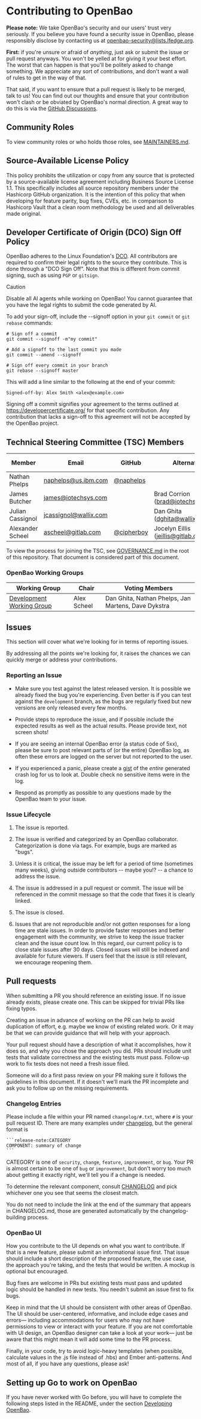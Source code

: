 # Contributing to OpenBao

**Please note:** We take OpenBao's security and our users' trust very seriously.
If you believe you have found a security issue in OpenBao, please responsibly
disclose by contacting us at openbao-security@lists.lfedge.org.

**First:** if you're unsure or afraid of _anything_, just ask or submit the
issue or pull request anyways. You won't be yelled at for giving it your best
effort. The worst that can happen is that you'll be politely asked to change
something. We appreciate any sort of contributions, and don't want a wall of
rules to get in the way of that.

That said, if you want to ensure that a pull request is likely to be merged,
talk to us! You can find out our thoughts and ensure that your contribution
won't clash or be obviated by OpenBao's normal direction. A great way to do this
is via the [GitHub Discussions][2].

## Community Roles

To view community roles or who holds those roles, see [MAINTAINERS.md](MAINTAINERS.md).

## Source-Available License Policy

This policy prohibits the utilization or copy from any source that is protected
by a source-available license agreement including Business Source License 1.1.
This specifically includes all source repository members under the Hashicorp GitHub
organization. It is the intention of this policy that when developing for feature
parity, bug fixes, CVEs, etc. in comparison to Hashicorp Vault that a clean room
methodology be used and all deliverables made original.

## Developer Certificate of Origin (DCO) Sign Off Policy

OpenBao adheres to the Linux Foundation's [DCO](https://developercertificate.org/).
All contributors are required to confirm their legal rights to the source they
contribute. This is done through a "DCO Sign Off". Note that this is different from
commit signing, such as using `PGP` or `gitsign`.

> [!CAUTION]
> Disable all AI agents while working on OpenBao! You cannot guarantee that you
> have the legal rights to submit the code generated by AI.

To add your sign-off, include the --signoff option in your `git commit` or `git rebase`
commands:

```
# Sign off a commit
git commit --signoff -m"my commit"

# Add a signoff to the last commit you made
git commit --amend --signoff

# Sign off every commit in your branch
git rebase --signoff master
```

This will add a line similar to the following at the end of your commit:

```
Signed-off-by: Alex Smith <alex@example.com>
```

Signing off a commit signifies your agreement to the terms outlined at
https://developercertificate.org/ for that specific contribution. Any contribution
that lacks a sign-off to this agreement will not be accepted by the OpenBao project.

## Technical Steering Committee (TSC) Members

| Member            | Email                               | GitHub                                     | Alternate                               | Company/Organization      | TSC Position       |
|-------------------|-------------------------------------|--------------------------------------------|-----------------------------------------|---------------------------|--------------------|
| Nathan Phelps     | naphelps@us.ibm.com                 | [@naphelps](https://github.com/naphelps)   |                                         | IBM                       | Member             |
| James Butcher     | james@iotechsys.com                 |                                            | Brad Corrion (brad@iotechsys.com)       | IOTech Systems            | Member             |
| Julian Cassignol  | jcassignol@wallix.com               |                                            | Dan Ghita (dghita@wallix.com)           | Wallix                    | Member             |
| Alexander Scheel  | ascheel@gitlab.com                  | [@cipherboy](https://github.com/cipherboy) | Jocelyn Eillis (jeillis@gitlab.com)     | GitLab                    | Chair              |

To view the process for joining the TSC, see [GOVERNANCE.md](GOVERNANCE.md) in
the root of this repository. That document is considered part of this document.

### OpenBao Working Groups

| Working Group                                                  | Chair       | Voting Members                                      |
|----------------------------------------------------------------|-------------| --------------------------------------------------- |
| [Development Working Group](https://github.com/openbao/dev-wg) | Alex Scheel | Dan Ghita, Nathan Phelps, Jan Martens, Dave Dykstra |

## Issues

This section will cover what we're looking for in terms of reporting issues.

By addressing all the points we're looking for, it raises the chances we can
quickly merge or address your contributions.

### Reporting an Issue

* Make sure you test against the latest released version. It is possible we
  already fixed the bug you're experiencing. Even better is if you can test
  against the `development` branch, as the bugs are regularly fixed but new versions
  are only released every few months.

* Provide steps to reproduce the issue, and if possible include the expected
  results as well as the actual results. Please provide text, not screen shots!

* If you are seeing an internal OpenBao error (a status code of 5xx), please be
  sure to post relevant parts of (or the entire) OpenBao log, as often these
  errors are logged on the server but not reported to the user.

* If you experienced a panic, please create a [gist](https://gist.github.com)
  of the *entire* generated crash log for us to look at. Double check
  no sensitive items were in the log.

* Respond as promptly as possible to any questions made by the OpenBao
  team to your issue.

### Issue Lifecycle

1. The issue is reported.

2. The issue is verified and categorized by an OpenBao collaborator.
   Categorization is done via tags. For example, bugs are marked as "bugs".

3. Unless it is critical, the issue may be left for a period of time (sometimes
   many weeks), giving outside contributors -- maybe you!? -- a chance to
   address the issue.

4. The issue is addressed in a pull request or commit. The issue will be
   referenced in the commit message so that the code that fixes it is clearly
   linked.

5. The issue is closed.

6. Issues that are not reproducible and/or not gotten responses for a long time are
   stale issues. In order to provide faster responses and better engagement with
   the community, we strive to keep the issue tracker clean and the issue count
   low. In this regard, our current policy is to close stale issues after 30 days.
   Closed issues will still be indexed and available for future viewers. If users
   feel that the issue is still relevant, we encourage reopening them.

## Pull requests

When submitting a PR you should reference an existing issue. If no issue already exists,
please create one. This can be skipped for trivial PRs like fixing typos.

Creating an issue in advance of working on the PR can help to avoid duplication of effort,
e.g. maybe we know of existing related work. Or it may be that we can provide guidance
that will help with your approach.

Your pull request should have a description of what it accomplishes, how it does so,
and why you chose the approach you did.  PRs should include unit tests that validate
correctness and the existing tests must pass. Follow-up work to fix tests
does not need a fresh issue filed.

Someone will do a first pass review on your PR making sure it follows the guidelines
in this document. If it doesn't we'll mark the PR incomplete and ask you to follow
up on the missing requirements.

### Changelog Entries
Please include a file within your PR named `changelog/#.txt`, where `#` is your
pull request ID.  There are many examples under [changelog](changelog/), but
the general format is

````
```release-note:CATEGORY
COMPONENT: summary of change
```
````

CATEGORY is one of `security`, `change`, `feature`, `improvement`, or `bug`.
Your PR is almost certain to be one of `bug` or `improvement`, but don't
worry too much about getting it exactly right, we'll tell you if a change is
needed.

To determine the relevant component, consult [CHANGELOG](CHANGELOG.md) and pick
whichever one you see that seems the closest match.

You do not need to include the link at the end of the summary that appears in
CHANGELOG.md, those are generated automatically by the changelog-building
process.

### OpenBao UI

How you contribute to the UI depends on what you want to contribute. If that is
a new feature, please submit an informational issue first.  That issue
should include a short description of the proposed feature, the use case,
the approach you're taking, and the tests that would be written.  A mockup
is optional but encouraged.

Bug fixes are welcome in PRs but existing tests must pass and updated logic
should be handled in new tests.  You needn't submit an issue first to fix bugs.

Keep in mind that the UI should be consistent with other areas of OpenBao.
The UI should be user-centered, informative, and include edge cases and errors—
including accommodations for users who may not have permissions to view or
interact with your feature. If you are not comfortable with UI design, an OpenBao
designer can take a look at your work— just be aware that this might mean
it will add some time to the PR process.

Finally, in your code, try to avoid logic-heavy templates (when possible,
calculate values in the .js file instead of .hbs) and Ember anti-patterns.
And most of all, if you have any questions, please ask!

## Setting up Go to work on OpenBao

If you have never worked with Go before, you will have to complete the
following steps listed in the README, under the section [Developing OpenBao][1].

[1]: https://github.com/openbao/openbao#developing-openbao
[2]: https://github.com/openbao/openbao/discussions
